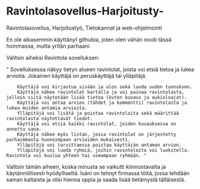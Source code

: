 # Ravintolasovellus-Harjoitusty-
Ravintolasovellus, Harjoitustyö, Tietokannat ja web-ohjelmointi

En ole aikasemmin käyttänyt githubia, joten olen vähän noob tässä hommassa, mutta yritän parhaani.

Valitsin aiheksi Ravintola sovelluksen:

 " Sovelluksessa näkyy tietyn alueen ravintolat, joista voi etsiä tietoa ja lukea arvioita. Jokainen käyttäjä on peruskäyttäjä tai ylläpitäjä.

        Käyttäjä voi kirjautua sisään ja ulos sekä luoda uuden tunnuksen.
        Käyttäjä näkee ravintolat kartalla ja voi painaa ravintolasta, jolloin siitä näytetään lisää tietoa (kuten kuvaus ja aukioloajat).
        Käyttäjä voi antaa arvion (tähdet ja kommentti) ravintolasta ja lukea muiden antamia arvioita.
        Ylläpitäjä voi lisätä ja poistaa ravintoloita sekä määrittää ravintolasta näytettävät tiedot.
        Käyttäjä voi etsiä kaikki ravintolat, joiden kuvauksessa on annettu sana.
        Käyttäjä näkee myös listan, jossa ravintolat on järjestetty parhaimmasta huonoimpaan arvioiden mukaisesti.
        Ylläpitäjä voi tarvittaessa poistaa käyttäjän antaman arvion.
        Ylläpitäjä voi luoda ryhmiä, joihin ravintoloita voi luokitella. Ravintola voi kuulua yhteen tai useampaan ryhmään. "

Valitsin tämän aiheen, koska minusta se vaikutti kiinnostavalta ja käytännöllisesti hyödylliseltä. Isäni on tehnyt firmassa töitä, jossa tehdään saman kaltaista ja olisi hienoa oppia ja saada lisää tietämystä tälläisestä.
